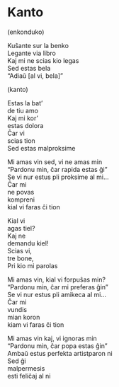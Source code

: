 <!-- eo :: Kanto :: 2024-04-04 01:15:00 -->

# Kanto

(enkonduko)

Kuŝante sur la benko  
Legante via libro  
Kaj mi ne scias kio legas  
Sed estas bela  
“Adiaŭ [al vi, bela]”  

(kanto)

Estas la bat’  
de tiu amo  
Kaj mi kor’  
estas dolora  
Ĉar vi  
scias tion  
Sed estas malproksime  

Mi amas vin sed, vi ne amas min  
“Pardonu min, ĉar rapida estas ĝi”  
Se vi nur estus pli proksime al mi…  
Ĉar mi  
ne povas  
kompreni  
kial vi faras ĉi tion  

Kial vi  
agas tiel?  
Kaj ne  
demandu kiel!  
Scias vi,  
tre bone,  
Pri kio mi parolas  

Mi amas vin, kial vi forpuŝas min?  
“Pardonu min, ĉar mi preferas ĝin”  
Se vi nur estus pli amikeca al mi…  
Ĉar mi  
vundis  
mian koron  
kiam vi faras ĉi tion  

Mi amas vin kaj, vi ignoras min  
“Pardonu min, ĉar popa estas ĝin”  
Ambaŭ estus perfekta artistparon ni  
Sed ĝi  
malpermesis  
esti feliĉaj al ni  
